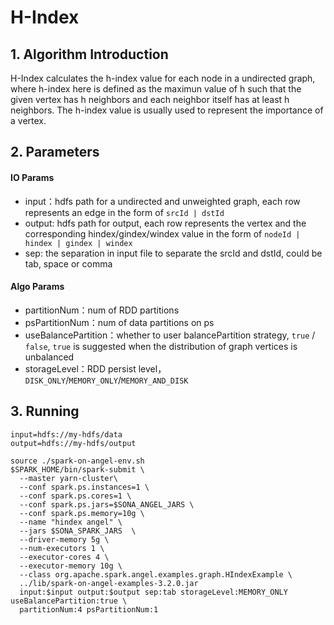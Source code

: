 # H-Index
## 1. Algorithm Introduction
H-Index calculates the h-index value for each node in a undirected graph, where h-index here is defined as the maximun value of h such that the given vertex has h neighbors and each neighbor itself has at least h neighbors. The h-index value is usually used to represent the importance of a vertex.

## 2. Parameters
#### IO Params

- input：hdfs path for a undirected and unweighted graph, each row represents an edge in the form of `srcId | dstId`
- output: hdfs path for output, each row represents the vertex and the corresponding hindex/gindex/windex value in the form of `nodeId | hindex | gindex | windex`
- sep: the separation in input file to separate the srcId and dstId, could be tab, space or comma

#### Algo Params

- partitionNum：num of RDD partitions
- psPartitionNum：num of data partitions on ps
- useBalancePartition：whether to user balancePartition strategy, `true` / `false`, `true` is suggested when the distribution of graph vertices is unbalanced
- storageLevel：RDD persist level，`DISK_ONLY`/`MEMORY_ONLY`/`MEMORY_AND_DISK`

## 3. Running

```
input=hdfs://my-hdfs/data
output=hdfs://my-hdfs/output

source ./spark-on-angel-env.sh
$SPARK_HOME/bin/spark-submit \
  --master yarn-cluster\
  --conf spark.ps.instances=1 \
  --conf spark.ps.cores=1 \
  --conf spark.ps.jars=$SONA_ANGEL_JARS \
  --conf spark.ps.memory=10g \
  --name "hindex angel" \
  --jars $SONA_SPARK_JARS  \
  --driver-memory 5g \
  --num-executors 1 \
  --executor-cores 4 \
  --executor-memory 10g \
  --class org.apache.spark.angel.examples.graph.HIndexExample \
  ../lib/spark-on-angel-examples-3.2.0.jar
  input:$input output:$output sep:tab storageLevel:MEMORY_ONLY useBalancePartition:true \
  partitionNum:4 psPartitionNum:1
```
